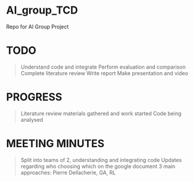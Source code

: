 # AI_group_TCD
Repo for AI Group Project


# TODO
> Understand code and integrate 
> Perform evaluation and comparison
> Complete literature review 
> Write report
> Make presentation and video 

# PROGRESS
> Literature review materials gathered and work started 
> Code being analysed 

# MEETING MINUTES
> Split into teams of 2, understanding and integrating code
> Updates regarding who choosing which on the google document 
> 3 main approaches: Pierre Dellacherie, GA, RL 
